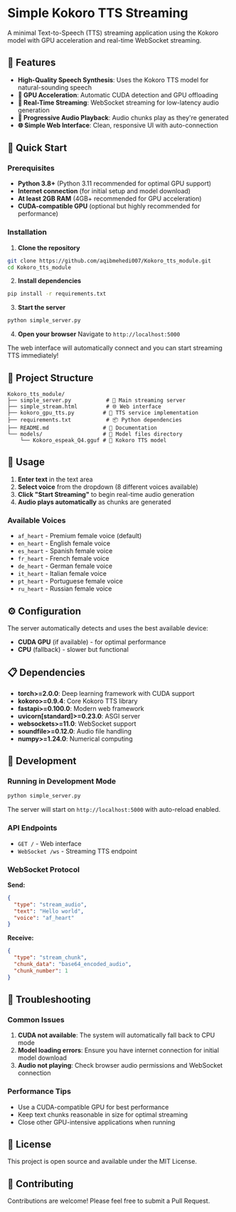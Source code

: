 # Simple Kokoro TTS Streaming

A minimal Text-to-Speech (TTS) streaming application using the Kokoro model with GPU acceleration and real-time WebSocket streaming.

## 🎤 Features

- **High-Quality Speech Synthesis**: Uses the Kokoro TTS model for natural-sounding speech
- **🚀 GPU Acceleration**: Automatic CUDA detection and GPU offloading
- **📡 Real-Time Streaming**: WebSocket streaming for low-latency audio generation
- **🎵 Progressive Audio Playback**: Audio chunks play as they're generated
- **🌐 Simple Web Interface**: Clean, responsive UI with auto-connection

## 🚀 Quick Start

### Prerequisites

- **Python 3.8+** (Python 3.11 recommended for optimal GPU support)
- **Internet connection** (for initial setup and model download)
- **At least 2GB RAM** (4GB+ recommended for GPU acceleration)
- **CUDA-compatible GPU** (optional but highly recommended for performance)

### Installation

1. **Clone the repository**
```bash
git clone https://github.com/aqibmehedi007/Kokoro_tts_module.git
cd Kokoro_tts_module
```

2. **Install dependencies**
```bash
pip install -r requirements.txt
```

3. **Start the server**
```bash
python simple_server.py
```

4. **Open your browser**
Navigate to `http://localhost:5000`

The web interface will automatically connect and you can start streaming TTS immediately!

## 📁 Project Structure

```
Kokoro_tts_module/
├── simple_server.py           # 🚀 Main streaming server
├── simple_stream.html         # 🌐 Web interface
├── kokoro_gpu_tts.py         # 🎤 TTS service implementation
├── requirements.txt           # 📦 Python dependencies
├── README.md                 # 📖 Documentation
└── models/                   # 📁 Model files directory
    └── Kokoro_espeak_Q4.gguf # 🎯 Kokoro TTS model
```

## 🎯 Usage

1. **Enter text** in the text area
2. **Select voice** from the dropdown (8 different voices available)
3. **Click "Start Streaming"** to begin real-time audio generation
4. **Audio plays automatically** as chunks are generated

### Available Voices

- `af_heart` - Premium female voice (default)
- `en_heart` - English female voice
- `es_heart` - Spanish female voice
- `fr_heart` - French female voice
- `de_heart` - German female voice
- `it_heart` - Italian female voice
- `pt_heart` - Portuguese female voice
- `ru_heart` - Russian female voice

## ⚙️ Configuration

The server automatically detects and uses the best available device:
- **CUDA GPU** (if available) - for optimal performance
- **CPU** (fallback) - slower but functional

## 📋 Dependencies

- **torch>=2.0.0**: Deep learning framework with CUDA support
- **kokoro>=0.9.4**: Core Kokoro TTS library
- **fastapi>=0.100.0**: Modern web framework
- **uvicorn[standard]>=0.23.0**: ASGI server
- **websockets>=11.0**: WebSocket support
- **soundfile>=0.12.0**: Audio file handling
- **numpy>=1.24.0**: Numerical computing

## 🔧 Development

### Running in Development Mode

```bash
python simple_server.py
```

The server will start on `http://localhost:5000` with auto-reload enabled.

### API Endpoints

- `GET /` - Web interface
- `WebSocket /ws` - Streaming TTS endpoint

### WebSocket Protocol

**Send:**
```json
{
  "type": "stream_audio",
  "text": "Hello world",
  "voice": "af_heart"
}
```

**Receive:**
```json
{
  "type": "stream_chunk",
  "chunk_data": "base64_encoded_audio",
  "chunk_number": 1
}
```

## 🐛 Troubleshooting

### Common Issues

1. **CUDA not available**: The system will automatically fall back to CPU mode
2. **Model loading errors**: Ensure you have internet connection for initial model download
3. **Audio not playing**: Check browser audio permissions and WebSocket connection

### Performance Tips

- Use a CUDA-compatible GPU for best performance
- Keep text chunks reasonable in size for optimal streaming
- Close other GPU-intensive applications when running

## 📄 License

This project is open source and available under the MIT License.

## 🤝 Contributing

Contributions are welcome! Please feel free to submit a Pull Request.